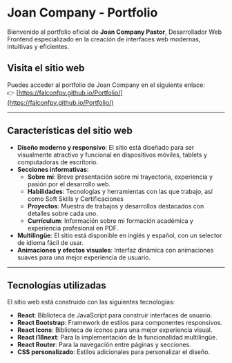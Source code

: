 # Joan Company - Portfolio

Bienvenido al portfolio oficial de **Joan Company Pastor**, Desarrollador Web Frontend especializado en la creación de interfaces web modernas, intuitivas y eficientes.

## Visita el sitio web

Puedes acceder al portfolio de Joan Company en el siguiente enlace:  
👉 [https://falconfpv.github.io/Portfolio/](https://falconfpv.github.io/Portfolio/)

---

## Características del sitio web

- **Diseño moderno y responsivo**: El sitio está diseñado para ser visualmente atractivo y funcional en dispositivos móviles, tablets y computadoras de escritorio.
- **Secciones informativas**:
  - **Sobre mí**: Breve presentación sobre mi trayectoria, experiencia y pasión por el desarrollo web.
  - **Habilidades**: Tecnologías y herramientas con las que trabajo, así como Soft Skills y Certificaciones
  - **Proyectos**: Muestra de trabajos y desarrollos destacados con detalles sobre cada uno.
  - **Currículum**: Información sobre mi formación académica y experiencia profesional en PDF.
- **Multilingüe**: El sitio está disponible en inglés y español, con un selector de idioma fácil de usar.
- **Animaciones y efectos visuales**: Interfaz dinámica con animaciones suaves para una mejor experiencia de usuario.

---

## Tecnologías utilizadas

El sitio web está construido con las siguientes tecnologías:

- **React**: Biblioteca de JavaScript para construir interfaces de usuario.
- **React Bootstrap**: Framework de estilos para componentes responsivos.
- **React Icons**: Biblioteca de íconos para una mejor experiencia visual.
- **React i18next**: Para la implementación de la funcionalidad multilingüe.
- **React Router**: Para la navegación entre páginas y secciones.
- **CSS personalizado**: Estilos adicionales para personalizar el diseño.

